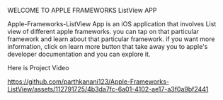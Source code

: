 WELCOME TO APPLE FRAMEWORKS ListView APP

Apple-Frameworks-ListView App is an iOS application that involves List view of different apple frameworks.
you can tap on that particular framework and learn about that particular framework.
if you want more information, click on learn more button that take away you to apple's developer documentation and you can explore it.

Here is Project Video

https://github.com/parthkanani123/Apple-Frameworks-ListView/assets/112791725/4b3da7fc-6a01-4102-ae17-a3f0a9bf2441

